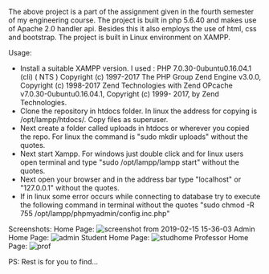 The above project is a part of the assignment given in the fourth semester of my engineering course.
The project is built in php 5.6.40 and makes use of Apache 2.0 handler api. Besides this it also employs the use of html, css and bootstrap. The project is built in Linux environment on XAMPP.

Usage: 
* Install a suitable XAMPP version. I used :
  PHP 7.0.30-0ubuntu0.16.04.1 (cli) ( NTS )
  Copyright (c) 1997-2017 The PHP Group
  Zend Engine v3.0.0, Copyright (c) 1998-2017 Zend Technologies with Zend OPcache v7.0.30-0ubuntu0.16.04.1, Copyright (c) 1999-   2017, by Zend Technologies.
* Clone the repository in htdocs folder. In linux the address for copying is /opt/lampp/htdocs/. Copy files as superuser.
* Next create a folder called uploads in htdocs or wherever you copied the repo. For linux the command is "sudo mkdir uploads"   without the quotes.
* Next start Xampp. For windows just double click and for linux users open terminal and type "sudo /opt/lampp/lampp start"       without the quotes.
* Next open your browser and in the address bar type "localhost" or "127.0.0.1" without the quotes.
* If in linux some error occurs while connecting to database try to execute the following command in terminal without the         quotes "sudo chmod -R 755 /opt/lampp/phpmyadmin/config.inc.php"

Screenshots:
Home Page:
![screenshot from 2019-02-15 15-36-03](https://user-images.githubusercontent.com/41465918/52849672-97211200-3137-11e9-8909-f966d92b0987.png)
Admin Home Page:
![admin](https://user-images.githubusercontent.com/41465918/52849750-c9cb0a80-3137-11e9-9f15-eb495c1f901b.png)
Student Home Page:
![studhome](https://user-images.githubusercontent.com/41465918/52849819-f67f2200-3137-11e9-8a00-b694307eaec0.png)
Professor Home Page:
![prof](https://user-images.githubusercontent.com/41465918/52849880-1c0c2b80-3138-11e9-8d4b-50f861e8785f.png)

PS:
Rest is for you to find...
